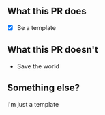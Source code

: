 ## What this PR does
- [x] Be a template

## What this PR doesn't
- Save the world

## Something else?
I'm just a template
